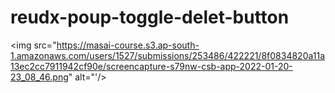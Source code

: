 # reudx-poup-toggle-delet-button
<img src="https://masai-course.s3.ap-south-1.amazonaws.com/users/1527/submissions/253486/422221/8f0834820a11a13ec2cc7911942cf90e/screencapture-s79nw-csb-app-2022-01-20-23_08_46.png" alt="'/>
